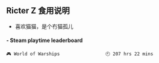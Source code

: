 ## Ricter Z 食用说明
- 喜欢猫猫，是个冇猫孤儿

<!-- steam-box start -->
#### - Steam playtime leaderboard
```text
🎮 World of Warships                 🕘 207 hrs 22 mins
```
<!-- Powered by https://github.com/YouEclipse/steam-box . -->
<!-- steam-box end -->
